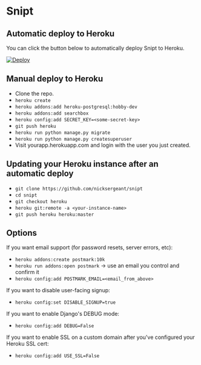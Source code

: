 # Snipt

## Automatic deploy to Heroku

You can click the button below to automatically deploy Snipt to Heroku.

[![Deploy](https://www.herokucdn.com/deploy/button.svg)](https://heroku.com/deploy?template=https://github.com/nicksergeant/snipt)

## Manual deploy to Heroku

- Clone the repo.
- `heroku create`
- `heroku addons:add heroku-postgresql:hobby-dev`
- `heroku addons:add searchbox`
- `heroku config:add SECRET_KEY=<some-secret-key>`
- `git push heroku`
- `heroku run python manage.py migrate`
- `heroku run python manage.py createsuperuser`
- Visit yourapp.herokuapp.com and login with the user you just created.

## Updating your Heroku instance after an automatic deploy

- `git clone https://github.com/nicksergeant/snipt`
- `cd snipt`
- `git checkout heroku`
- `heroku git:remote -a <your-instance-name>`
- `git push heroku heroku:master`

## Options

If you want email support (for password resets, server errors, etc):

- `heroku addons:create postmark:10k`
- `heroku run addons:open postmark` -> use an email you control and confirm it
- `heroku config:add POSTMARK_EMAIL=<email_from_above>`

If you want to disable user-facing signup:

- `heroku config:set DISABLE_SIGNUP=true`

If you want to enable Django's DEBUG mode:

- `heroku config:add DEBUG=False`

If you want to enable SSL on a custom domain after you've configured your
Heroku SSL cert:

- `heroku config:add USE_SSL=False`
